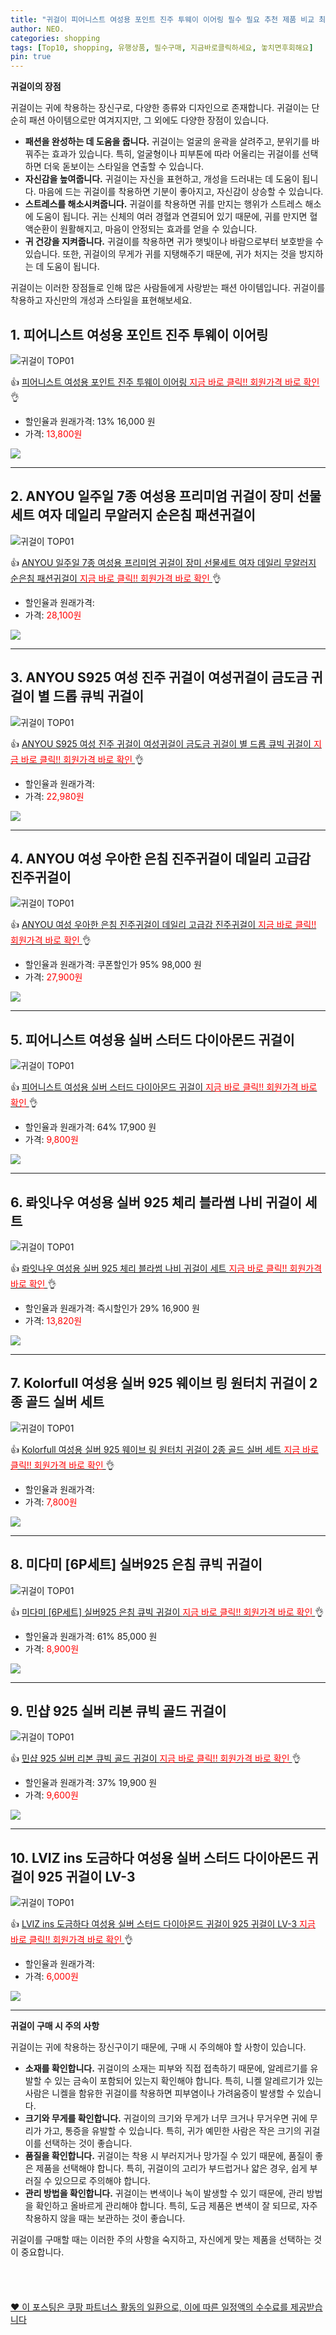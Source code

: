 ```yaml
---
title: "귀걸이 피어니스트 여성용 포인트 진주 투웨이 이어링 필수 필요 추천 제품 비교 최저 가격 비교 장점 구매 후기 구매평"
author: NEO.
categories: shopping
tags: [Top10, shopping, 유행상품, 필수구매, 지금바로클릭하세요, 놓치면후회해요]
pin: true
---
```

**귀걸이의 장점**

귀걸이는 귀에 착용하는 장신구로, 다양한 종류와 디자인으로 존재합니다. 귀걸이는 단순히 패션 아이템으로만 여겨지지만, 그 외에도 다양한 장점이 있습니다.

* **패션을 완성하는 데 도움을 줍니다.** 귀걸이는 얼굴의 윤곽을 살려주고, 분위기를 바꿔주는 효과가 있습니다. 특히, 얼굴형이나 피부톤에 따라 어울리는 귀걸이를 선택하면 더욱 돋보이는 스타일을 연출할 수 있습니다.
* **자신감을 높여줍니다.** 귀걸이는 자신을 표현하고, 개성을 드러내는 데 도움이 됩니다. 마음에 드는 귀걸이를 착용하면 기분이 좋아지고, 자신감이 상승할 수 있습니다.
* **스트레스를 해소시켜줍니다.** 귀걸이를 착용하면 귀를 만지는 행위가 스트레스 해소에 도움이 됩니다. 귀는 신체의 여러 경혈과 연결되어 있기 때문에, 귀를 만지면 혈액순환이 원활해지고, 마음이 안정되는 효과를 얻을 수 있습니다.
* **귀 건강을 지켜줍니다.** 귀걸이를 착용하면 귀가 햇빛이나 바람으로부터 보호받을 수 있습니다. 또한, 귀걸이의 무게가 귀를 지탱해주기 때문에, 귀가 처지는 것을 방지하는 데 도움이 됩니다.

귀걸이는 이러한 장점들로 인해 많은 사람들에게 사랑받는 패션 아이템입니다. 귀걸이를 착용하고 자신만의 개성과 스타일을 표현해보세요.

   

## 1. 피어니스트 여성용 포인트 진주 투웨이 이어링

![귀걸이 TOP01](https://thumbnail8.coupangcdn.com/thumbnails/remote/490x490ex/image/rs_quotation_api/islpxnrq/f8ad8b901b43401ca39c550046fd91cf.jpg)


👍 [피어니스트 여성용 포인트 진주 투웨이 이어링 <font color=red> 지금 바로 클릭!! 회원가격 바로 확인 </font> ](https://link.coupang.com/re/AFFSDP?lptag=AF3617701&subid=GithubCoopas&pageKey=7055116716&traceid=V0-153&itemId=17477530824&vendorItemId=84645097369) 👌 


- 할인율과 원래가격: 13%  16,000   원
- 가격: <span style='color:red'>13,800원</span>

[![](/discount_price.png)](https://link.coupang.com/re/AFFSDP?lptag=AF3617701&subid=GithubCoopas&pageKey=7055116716&traceid=V0-153&itemId=17477530824&vendorItemId=84645097369)

---


   

## 2. ANYOU 일주일 7종 여성용 프리미엄 귀걸이 장미 선물세트 여자 데일리 무알러지 순은침 패션귀걸이

![귀걸이 TOP01](https://thumbnail6.coupangcdn.com/thumbnails/remote/490x490ex/image/vendor_inventory/28e9/022d570c2def3d8ec031c0f12eb65f9355680b09c162081151bf675d6ec3.jpg)


👍 [ANYOU 일주일 7종 여성용 프리미엄 귀걸이 장미 선물세트 여자 데일리 무알러지 순은침 패션귀걸이 <font color=red> 지금 바로 클릭!! 회원가격 바로 확인 </font> ](https://link.coupang.com/re/AFFSDP?lptag=AF3617701&subid=GithubCoopas&pageKey=7095313991&traceid=V0-153&itemId=17693624924&vendorItemId=87247252042) 👌 


- 할인율과 원래가격: 
- 가격: <span style='color:red'>28,100원</span>

[![](/discount_price.png)](https://link.coupang.com/re/AFFSDP?lptag=AF3617701&subid=GithubCoopas&pageKey=7095313991&traceid=V0-153&itemId=17693624924&vendorItemId=87247252042)

---


   

## 3. ANYOU S925 여성 진주 귀걸이 여성귀걸이 금도금 귀걸이 별 드롭 큐빅 귀걸이

![귀걸이 TOP01](https://thumbnail7.coupangcdn.com/thumbnails/remote/490x490ex/image/vendor_inventory/0e6f/bdfd0fddac43538a3d9a34e483ee455fbb151819b42ee4cecbfb575b9ada.jpg)


👍 [ANYOU S925 여성 진주 귀걸이 여성귀걸이 금도금 귀걸이 별 드롭 큐빅 귀걸이 <font color=red> 지금 바로 클릭!! 회원가격 바로 확인 </font> ](https://link.coupang.com/re/AFFSDP?lptag=AF3617701&subid=GithubCoopas&pageKey=7614984926&traceid=V0-153&itemId=20176399225&vendorItemId=87688001371) 👌 


- 할인율과 원래가격: 
- 가격: <span style='color:red'>22,980원</span>

[![](/discount_price.png)](https://link.coupang.com/re/AFFSDP?lptag=AF3617701&subid=GithubCoopas&pageKey=7614984926&traceid=V0-153&itemId=20176399225&vendorItemId=87688001371)

---


   

## 4. ANYOU 여성 우아한 은침 진주귀걸이 데일리 고급감 진주귀걸이

![귀걸이 TOP01](https://thumbnail6.coupangcdn.com/thumbnails/remote/490x490ex/image/vendor_inventory/ff68/220ee388953ac8d38163ebc901fa1709005c3d16c78f2995faf422abe2ae.jpg)


👍 [ANYOU 여성 우아한 은침 진주귀걸이 데일리 고급감 진주귀걸이 <font color=red> 지금 바로 클릭!! 회원가격 바로 확인 </font> ](https://link.coupang.com/re/AFFSDP?lptag=AF3617701&subid=GithubCoopas&pageKey=7553783157&traceid=V0-153&itemId=19885263753&vendorItemId=87287880505) 👌 


- 할인율과 원래가격: 쿠폰할인가 95%  98,000   원
- 가격: <span style='color:red'>27,900원</span>

[![](/discount_price.png)](https://link.coupang.com/re/AFFSDP?lptag=AF3617701&subid=GithubCoopas&pageKey=7553783157&traceid=V0-153&itemId=19885263753&vendorItemId=87287880505)

---


   

## 5. 피어니스트 여성용 실버 스터드 다이아몬드 귀걸이

![귀걸이 TOP01](https://thumbnail9.coupangcdn.com/thumbnails/remote/490x490ex/image/rs_quotation_api/wszvrwdf/64bdbedfb76a403eb85b083db3211121.jpg)


👍 [피어니스트 여성용 실버 스터드 다이아몬드 귀걸이 <font color=red> 지금 바로 클릭!! 회원가격 바로 확인 </font> ](https://link.coupang.com/re/AFFSDP?lptag=AF3617701&subid=GithubCoopas&pageKey=6631229186&traceid=V0-153&itemId=15117644362&vendorItemId=82339421586) 👌 


- 할인율과 원래가격: 64%  17,900   원
- 가격: <span style='color:red'>9,800원</span>

[![](/discount_price.png)](https://link.coupang.com/re/AFFSDP?lptag=AF3617701&subid=GithubCoopas&pageKey=6631229186&traceid=V0-153&itemId=15117644362&vendorItemId=82339421586)

---


   

## 6. 롸잇나우 여성용 실버 925 체리 블라썸 나비 귀걸이 세트

![귀걸이 TOP01](https://thumbnail7.coupangcdn.com/thumbnails/remote/490x490ex/image/retail/images/5456290612374957-f4b41845-8235-43f4-8402-f325bf6d6e66.jpg)


👍 [롸잇나우 여성용 실버 925 체리 블라썸 나비 귀걸이 세트 <font color=red> 지금 바로 클릭!! 회원가격 바로 확인 </font> ](https://link.coupang.com/re/AFFSDP?lptag=AF3617701&subid=GithubCoopas&pageKey=6964939609&traceid=V0-153&itemId=16969329780&vendorItemId=84146163728) 👌 


- 할인율과 원래가격: 즉시할인가 29%  16,900   원
- 가격: <span style='color:red'>13,820원</span>

[![](/discount_price.png)](https://link.coupang.com/re/AFFSDP?lptag=AF3617701&subid=GithubCoopas&pageKey=6964939609&traceid=V0-153&itemId=16969329780&vendorItemId=84146163728)

---


   

## 7. Kolorfull 여성용 실버 925 웨이브 링 원터치 귀걸이 2종 골드 실버 세트

![귀걸이 TOP01](https://thumbnail8.coupangcdn.com/thumbnails/remote/490x490ex/image/vendor_inventory/8403/8f5f246c414433afa4398f54a63456e166eb95c0035f7ac66114ccccc5f2.png)


👍 [Kolorfull 여성용 실버 925 웨이브 링 원터치 귀걸이 2종 골드 실버 세트 <font color=red> 지금 바로 클릭!! 회원가격 바로 확인 </font> ](https://link.coupang.com/re/AFFSDP?lptag=AF3617701&subid=GithubCoopas&pageKey=7565371909&traceid=V0-153&itemId=19940651080&vendorItemId=86330756887) 👌 


- 할인율과 원래가격: 
- 가격: <span style='color:red'>7,800원</span>

[![](/discount_price.png)](https://link.coupang.com/re/AFFSDP?lptag=AF3617701&subid=GithubCoopas&pageKey=7565371909&traceid=V0-153&itemId=19940651080&vendorItemId=86330756887)

---


   

## 8. 미다미 [6P세트] 실버925 은침 큐빅 귀걸이

![귀걸이 TOP01](https://thumbnail7.coupangcdn.com/thumbnails/remote/490x490ex/image/vendor_inventory/43f1/c0441d70709600fbea35d9d4d8c92f1e3de6a064ae8e8f24ef2f394d58c5.jpg)


👍 [미다미 [6P세트] 실버925 은침 큐빅 귀걸이 <font color=red> 지금 바로 클릭!! 회원가격 바로 확인 </font> ](https://link.coupang.com/re/AFFSDP?lptag=AF3617701&subid=GithubCoopas&pageKey=7278766133&traceid=V0-153&itemId=18579034204&vendorItemId=85715746457) 👌 


- 할인율과 원래가격: 61%  85,000   원
- 가격: <span style='color:red'>8,900원</span>

[![](/discount_price.png)](https://link.coupang.com/re/AFFSDP?lptag=AF3617701&subid=GithubCoopas&pageKey=7278766133&traceid=V0-153&itemId=18579034204&vendorItemId=85715746457)

---


   

## 9. 민샵 925 실버 리본 큐빅 골드 귀걸이

![귀걸이 TOP01](https://thumbnail10.coupangcdn.com/thumbnails/remote/490x490ex/image/vendor_inventory/8bda/b7676463a87ecc8753851aee4c79bd8c2e74e6df3d518a3892c087d32faf.jpg)


👍 [민샵 925 실버 리본 큐빅 골드 귀걸이 <font color=red> 지금 바로 클릭!! 회원가격 바로 확인 </font> ](https://link.coupang.com/re/AFFSDP?lptag=AF3617701&subid=GithubCoopas&pageKey=7700274495&traceid=V0-153&itemId=20615121440&vendorItemId=87689450921) 👌 


- 할인율과 원래가격: 37%  19,900   원
- 가격: <span style='color:red'>9,600원</span>

[![](/discount_price.png)](https://link.coupang.com/re/AFFSDP?lptag=AF3617701&subid=GithubCoopas&pageKey=7700274495&traceid=V0-153&itemId=20615121440&vendorItemId=87689450921)

---


   

## 10. LVIZ ins 도금하다 여성용 실버 스터드 다이아몬드 귀걸이 925 귀걸이 LV-3

![귀걸이 TOP01](https://thumbnail8.coupangcdn.com/thumbnails/remote/490x490ex/image/vendor_inventory/433a/ff34d55c63198cfa650490c9c638bec82426c3fadb675d5805aa246e6c22.png)


👍 [LVIZ ins 도금하다 여성용 실버 스터드 다이아몬드 귀걸이 925 귀걸이 LV-3 <font color=red> 지금 바로 클릭!! 회원가격 바로 확인 </font> ](https://link.coupang.com/re/AFFSDP?lptag=AF3617701&subid=GithubCoopas&pageKey=7203618160&traceid=V0-153&itemId=18214117273&vendorItemId=85362074375) 👌 


- 할인율과 원래가격: 
- 가격: <span style='color:red'>6,000원</span>

[![](/discount_price.png)](https://link.coupang.com/re/AFFSDP?lptag=AF3617701&subid=GithubCoopas&pageKey=7203618160&traceid=V0-153&itemId=18214117273&vendorItemId=85362074375)

---
**귀걸이 구매 시 주의 사항**

귀걸이는 귀에 착용하는 장신구이기 때문에, 구매 시 주의해야 할 사항이 있습니다.

* **소재를 확인합니다.** 귀걸이의 소재는 피부와 직접 접촉하기 때문에, 알레르기를 유발할 수 있는 금속이 포함되어 있는지 확인해야 합니다. 특히, 니켈 알레르기가 있는 사람은 니켈을 함유한 귀걸이를 착용하면 피부염이나 가려움증이 발생할 수 있습니다.
* **크기와 무게를 확인합니다.** 귀걸이의 크기와 무게가 너무 크거나 무거우면 귀에 무리가 가고, 통증을 유발할 수 있습니다. 특히, 귀가 예민한 사람은 작은 크기의 귀걸이를 선택하는 것이 좋습니다.
* **품질을 확인합니다.** 귀걸이는 착용 시 부러지거나 망가질 수 있기 때문에, 품질이 좋은 제품을 선택해야 합니다. 특히, 귀걸이의 고리가 부드럽거나 얇은 경우, 쉽게 부러질 수 있으므로 주의해야 합니다.
* **관리 방법을 확인합니다.** 귀걸이는 변색이나 녹이 발생할 수 있기 때문에, 관리 방법을 확인하고 올바르게 관리해야 합니다. 특히, 도금 제품은 변색이 잘 되므로, 자주 착용하지 않을 때는 보관하는 것이 좋습니다.

귀걸이를 구매할 때는 이러한 주의 사항을 숙지하고, 자신에게 맞는 제품을 선택하는 것이 중요합니다.<br><br><br><br><br> [ ❤  이 포스팅은 쿠팡 파트너스 활동의 일환으로, 이에 따른 일정액의 수수료를 제공받습니다](https://link.coupang.com/a/bcEFyh)